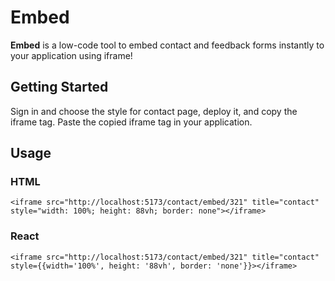 # Embed

**Embed** is a low-code tool to embed contact and feedback forms instantly to your application using iframe!

## Getting Started

Sign in and choose the style for contact page, deploy it, and copy the iframe tag. Paste the copied iframe tag in your application.

## Usage

### HTML

```
<iframe src="http://localhost:5173/contact/embed/321" title="contact" style="width: 100%; height: 88vh; border: none"></iframe>
```

### React

```
<iframe src="http://localhost:5173/contact/embed/321" title="contact" style={{width='100%', height: '88vh', border: 'none'}}></iframe>
```
